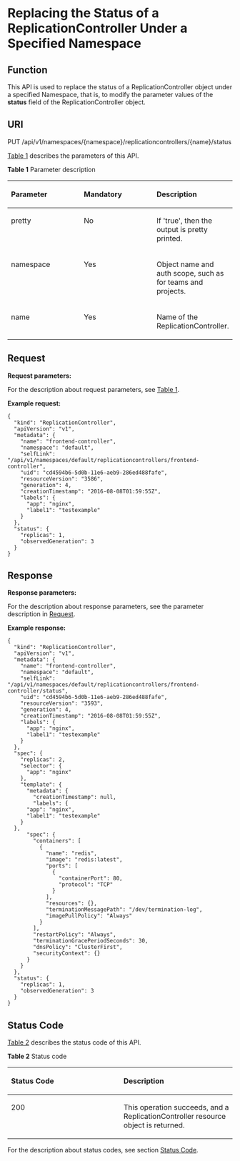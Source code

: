 # Replacing the Status of a ReplicationController Under a Specified Namespace<a name="cce_02_0020"></a>

## Function<a name="s5cd699f1cc7646178135f9434a99fb74"></a>

This API is used to replace the status of a ReplicationController object under a specified Namespace, that is, to modify the parameter values of the  **status**  field of the ReplicationController object.

## URI<a name="se57cf21fb2e540ecad94c48767ea612d"></a>

PUT /api/v1/namespaces/\{namespace\}/replicationcontrollers/\{name\}/status

[Table 1](#table2042316458519)  describes the parameters of this API.

**Table  1**  Parameter description

<a name="table2042316458519"></a>
<table><thead align="left"><tr id="row1342317451054"><th class="cellrowborder" valign="top" width="33.33333333333333%" id="mcps1.2.4.1.1"><p id="p10423134517519"><a name="p10423134517519"></a><a name="p10423134517519"></a>Parameter</p>
</th>
<th class="cellrowborder" valign="top" width="33.33333333333333%" id="mcps1.2.4.1.2"><p id="p1842319451516"><a name="p1842319451516"></a><a name="p1842319451516"></a>Mandatory</p>
</th>
<th class="cellrowborder" valign="top" width="33.33333333333333%" id="mcps1.2.4.1.3"><p id="p164231145250"><a name="p164231145250"></a><a name="p164231145250"></a>Description</p>
</th>
</tr>
</thead>
<tbody><tr id="row12423545659"><td class="cellrowborder" valign="top" width="33.33333333333333%" headers="mcps1.2.4.1.1 "><p id="p174238451758"><a name="p174238451758"></a><a name="p174238451758"></a>pretty</p>
</td>
<td class="cellrowborder" valign="top" width="33.33333333333333%" headers="mcps1.2.4.1.2 "><p id="p134241645554"><a name="p134241645554"></a><a name="p134241645554"></a>No</p>
</td>
<td class="cellrowborder" valign="top" width="33.33333333333333%" headers="mcps1.2.4.1.3 "><p id="p1342454518512"><a name="p1342454518512"></a><a name="p1342454518512"></a>If 'true', then the output is pretty printed.</p>
</td>
</tr>
<tr id="row194241345955"><td class="cellrowborder" valign="top" width="33.33333333333333%" headers="mcps1.2.4.1.1 "><p id="p642419453510"><a name="p642419453510"></a><a name="p642419453510"></a>namespace</p>
</td>
<td class="cellrowborder" valign="top" width="33.33333333333333%" headers="mcps1.2.4.1.2 "><p id="p124248451510"><a name="p124248451510"></a><a name="p124248451510"></a>Yes</p>
</td>
<td class="cellrowborder" valign="top" width="33.33333333333333%" headers="mcps1.2.4.1.3 "><p id="p642417451453"><a name="p642417451453"></a><a name="p642417451453"></a>Object name and auth scope, such as for teams and projects.</p>
</td>
</tr>
<tr id="row84241945755"><td class="cellrowborder" valign="top" width="33.33333333333333%" headers="mcps1.2.4.1.1 "><p id="p542419452056"><a name="p542419452056"></a><a name="p542419452056"></a>name</p>
</td>
<td class="cellrowborder" valign="top" width="33.33333333333333%" headers="mcps1.2.4.1.2 "><p id="p442418451352"><a name="p442418451352"></a><a name="p442418451352"></a>Yes</p>
</td>
<td class="cellrowborder" valign="top" width="33.33333333333333%" headers="mcps1.2.4.1.3 "><p id="p142411451954"><a name="p142411451954"></a><a name="p142411451954"></a>Name of the ReplicationController.</p>
</td>
</tr>
</tbody>
</table>

## Request<a name="en-us_topic_0079614898_ref458790189"></a>

**Request parameters:**

For the description about request parameters, see  [Table 1](data-structure-of-request-parameters.md#en-us_topic_0079614925_table51284307).

**Example request:**

```
{
  "kind": "ReplicationController",
  "apiVersion": "v1",
  "metadata": {
    "name": "frontend-controller",
    "namespace": "default",
    "selfLink": "/api/v1/namespaces/default/replicationcontrollers/frontend-controller",
    "uid": "cd4594b6-5d0b-11e6-aeb9-286ed488fafe",
    "resourceVersion": "3586",
    "generation": 4,
    "creationTimestamp": "2016-08-08T01:59:55Z",
    "labels": {
      "app": "nginx",
      "label1": "testexample"
    }
  },
  "status": {
    "replicas": 1,
    "observedGeneration": 3
  }
}
```

## Response<a name="s76a8b9fc01944171a9a63cbfbc490b3b"></a>

**Response parameters:**

For the description about response parameters, see the parameter description in  [Request](#en-us_topic_0079614898_ref458790189).

**Example response:**

```
{
  "kind": "ReplicationController",
  "apiVersion": "v1",
  "metadata": {
    "name": "frontend-controller",
    "namespace": "default",
    "selfLink": "/api/v1/namespaces/default/replicationcontrollers/frontend-controller/status",
    "uid": "cd4594b6-5d0b-11e6-aeb9-286ed488fafe",
    "resourceVersion": "3593",
    "generation": 4,
    "creationTimestamp": "2016-08-08T01:59:55Z",
    "labels": {
      "app": "nginx",
      "label1": "testexample"
    }
  },
  "spec": {
    "replicas": 2,
    "selector": {
      "app": "nginx"
    },
    "template": {
      "metadata": {
        "creationTimestamp": null,
        "labels": {
      "app": "nginx",
      "label1": "testexample"
    }
  },
      "spec": {
        "containers": [
          {
            "name": "redis",
            "image": "redis:latest",
            "ports": [
              {
                "containerPort": 80,
                "protocol": "TCP"
              }
            ],
            "resources": {},
            "terminationMessagePath": "/dev/termination-log",
            "imagePullPolicy": "Always"
          }
        ],
        "restartPolicy": "Always",
        "terminationGracePeriodSeconds": 30,
        "dnsPolicy": "ClusterFirst",
        "securityContext": {}
      }
    }
  },
  "status": {
    "replicas": 1,
    "observedGeneration": 3
  }
}
```

## Status Code<a name="s640db036c4474963bd0cfa6776ea90b2"></a>

[Table 2](#en-us_topic_0079614898_table29218602)  describes the status code of this API.

**Table  2**  Status code

<a name="en-us_topic_0079614898_table29218602"></a>
<table><thead align="left"><tr id="en-us_topic_0079614898_row8218569"><th class="cellrowborder" valign="top" width="50%" id="mcps1.2.3.1.1"><p id="p33367786194649"><a name="p33367786194649"></a><a name="p33367786194649"></a>Status Code</p>
</th>
<th class="cellrowborder" valign="top" width="50%" id="mcps1.2.3.1.2"><p id="p18436160194649"><a name="p18436160194649"></a><a name="p18436160194649"></a>Description</p>
</th>
</tr>
</thead>
<tbody><tr id="en-us_topic_0079614898_row38731835"><td class="cellrowborder" valign="top" width="50%" headers="mcps1.2.3.1.1 "><p id="en-us_topic_0079614898_p50270949"><a name="en-us_topic_0079614898_p50270949"></a><a name="en-us_topic_0079614898_p50270949"></a>200</p>
</td>
<td class="cellrowborder" valign="top" width="50%" headers="mcps1.2.3.1.2 "><p id="p133631213613"><a name="p133631213613"></a><a name="p133631213613"></a>This operation succeeds, and a ReplicationController resource object is returned.</p>
</td>
</tr>
</tbody>
</table>

For the description about status codes, see section  [Status Code](status-code.md).

